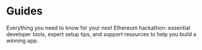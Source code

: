 # Guides

Everything you need to know for your next Ethereum hackathon: essential developer tools, expert setup tips, and support resources to help you build a winning app.
